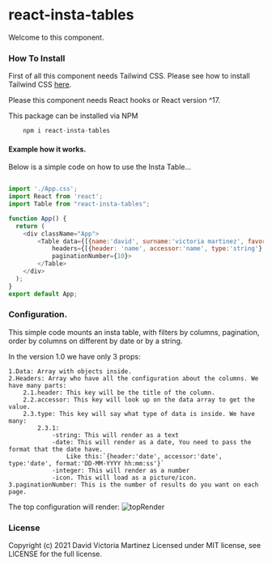 # react-insta-tables
Welcome to this component.

### How To Install
First of all this component needs Tailwind CSS. Please see how to install Tailwind CSS [here](https://tailwindcss.com/docs/installation "Tailwind CSS").

Please this component needs React hooks or React version ^17.

This package can be installed via NPM   
```Javascript
    npm i react-insta-tables
```

#### Example how it works.

Below is a simple code on how to use the Insta Table...
```Javascript

import './App.css';
import React from 'react';
import Table from "react-insta-tables";

function App() {
  return (
    <div className="App"> 
        <Table data={[{name:'david', surname:'victoria martinez', favoriteFastFood:'taco', date:'07-07-2021 15:00:00'}]} 
            headers={[{header: 'name', accessor:'name', type:'string'}, {header: 'surname', accessor:'surname', type:'string'}, {header: 'favorite fast food', accessor:'favoriteFastFood', type:'string'}, {header:'date', accessor:'date', type:'date', format:'DD-MM-YYYY hh:mm:ss'}]} 
            paginationNumber={10}>
        </Table>
    </div>
  );
}
export default App;

```

### Configuration.

This simple code mounts an insta table, with filters by columns, pagination, order by columns on different by date or by a string.

In the version 1.0 we have only 3 props:

    1.Data: Array with objects inside.
    2.Headers: Array who have all the configuration about the columns. We have many parts:
        2.1.header: This key will be the title of the column.
        2.2.accessor: This key will look up on the data array to get the value.
        2.3.type: This key will say what type of data is inside. We have many:
            2.3.1:
                -string: This will render as a text
                -date: This will render as a date, You need to pass the format that the date have. 
                    Like this:`{header:'date', accessor:'date', type:'date', format:'DD-MM-YYYY hh:mm:ss'}`
                -integer: This will render as a number
                -icon. This will load as a picture/icon.
    3.paginationNumber: This is the number of results do you want on each page.

The top configuration will render:
![topRender](https://i.ibb.co/D4wVjRs/Captura.png)

### License
Copyright (c) 2021 David Victoria Martinez Licensed under MIT license, see LICENSE for the full license.
